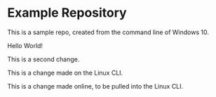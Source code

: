 # Example Repository
This is a sample repo, created from the command line of Windows 10.

Hello World!

This is a second change.

This is a change made on the Linux CLI.

This is a change made online, to be pulled into the Linux CLI.


